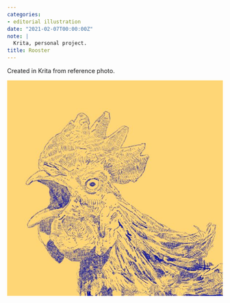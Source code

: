 ```yaml
---
categories:
- editorial illustration
date: "2021-02-07T00:00:00Z"
note: |
  Krita, personal project.
title: Rooster
---
```


Created in Krita from reference photo.

<img src="/assets/pages/art/images/FRANGO.png" alt="Digital drawing of a rooster" class="center-aligned" />

